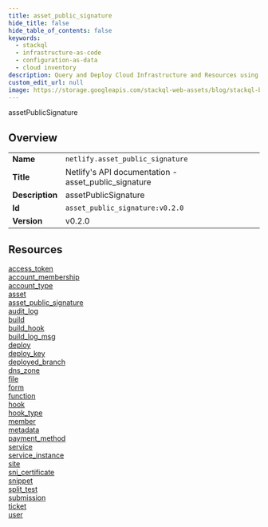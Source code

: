 ```yaml
---
title: asset_public_signature
hide_title: false
hide_table_of_contents: false
keywords:
  - stackql
  - infrastructure-as-code
  - configuration-as-data
  - cloud inventory
description: Query and Deploy Cloud Infrastructure and Resources using SQL
custom_edit_url: null
image: https://storage.googleapis.com/stackql-web-assets/blog/stackql-blog-post-featured-image.png
---
```

assetPublicSignature  
    

## Overview
<table><tbody>
<tr><td><b>Name</b></td><td><code>netlify.asset_public_signature</code></td></tr>
<tr><td><b>Title</b></td><td>Netlify's API documentation - asset_public_signature</td></tr>
<tr><td><b>Description</b></td><td>assetPublicSignature</td></tr>
<tr><td><b>Id</b></td><td><code>asset_public_signature:v0.2.0</code></td></tr>
<tr><td><b>Version</b></td><td>v0.2.0</td></tr>
</tbody></table>

## Resources
<div class="row">
<div class="providerDocColumn">
<a href="/docs/providers/netlify/asset_public_signature/access_token">access_token</a><br />
<a href="/docs/providers/netlify/asset_public_signature/account_membership">account_membership</a><br />
<a href="/docs/providers/netlify/asset_public_signature/account_type">account_type</a><br />
<a href="/docs/providers/netlify/asset_public_signature/asset">asset</a><br />
<a href="/docs/providers/netlify/asset_public_signature/asset_public_signature">asset_public_signature</a><br />
<a href="/docs/providers/netlify/asset_public_signature/audit_log">audit_log</a><br />
<a href="/docs/providers/netlify/asset_public_signature/build">build</a><br />
<a href="/docs/providers/netlify/asset_public_signature/build_hook">build_hook</a><br />
<a href="/docs/providers/netlify/asset_public_signature/build_log_msg">build_log_msg</a><br />
<a href="/docs/providers/netlify/asset_public_signature/deploy">deploy</a><br />
<a href="/docs/providers/netlify/asset_public_signature/deploy_key">deploy_key</a><br />
<a href="/docs/providers/netlify/asset_public_signature/deployed_branch">deployed_branch</a><br />
<a href="/docs/providers/netlify/asset_public_signature/dns_zone">dns_zone</a><br />
<a href="/docs/providers/netlify/asset_public_signature/file">file</a><br />
<a href="/docs/providers/netlify/asset_public_signature/form">form</a><br />
</div>
<div class="providerDocColumn">
<a href="/docs/providers/netlify/asset_public_signature/function">function</a><br />
<a href="/docs/providers/netlify/asset_public_signature/hook">hook</a><br />
<a href="/docs/providers/netlify/asset_public_signature/hook_type">hook_type</a><br />
<a href="/docs/providers/netlify/asset_public_signature/member">member</a><br />
<a href="/docs/providers/netlify/asset_public_signature/metadata">metadata</a><br />
<a href="/docs/providers/netlify/asset_public_signature/payment_method">payment_method</a><br />
<a href="/docs/providers/netlify/asset_public_signature/service">service</a><br />
<a href="/docs/providers/netlify/asset_public_signature/service_instance">service_instance</a><br />
<a href="/docs/providers/netlify/asset_public_signature/site">site</a><br />
<a href="/docs/providers/netlify/asset_public_signature/sni_certificate">sni_certificate</a><br />
<a href="/docs/providers/netlify/asset_public_signature/snippet">snippet</a><br />
<a href="/docs/providers/netlify/asset_public_signature/split_test">split_test</a><br />
<a href="/docs/providers/netlify/asset_public_signature/submission">submission</a><br />
<a href="/docs/providers/netlify/asset_public_signature/ticket">ticket</a><br />
<a href="/docs/providers/netlify/asset_public_signature/user">user</a><br />
</div>
</div>
